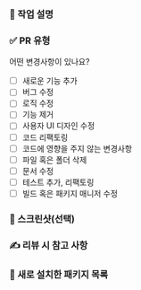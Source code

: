 ### 💼 작업 설명
<!-- 진행한 작업에 대해 간단하게 설명해주세요 -->

### ✅ PR 유형
어떤 변경사항이 있나요?
- [ ] 새로운 기능 추가
- [ ] 버그 수정
- [ ] 로직 수정
- [ ] 기능 제거
- [ ] 사용자 UI 디자인 수정
- [ ] 코드 리팩토링
- [ ] 코드에 영향을 주지 않는 변경사항
- [ ] 파일 혹은 폴더 삭제
- [ ] 문서 수정
- [ ] 테스트 추가, 리팩토링
- [ ] 빌드 혹은 패키지 매니저 수정

### 📸 스크린샷(선택)
<!-- 스크린샷이 필요한 과제면 스크린샷을 첨부해주세요 -->

### ✍️ 리뷰 시 참고 사항
<!-- 리뷰어가 알면 좋은 사항이나 특이사항을 작성해주세요 -->

### 📜 새로 설치한 패키지 목록
<!-- 새로 추가하거나 변경한 패키지가 있다면 작성해주세요 -->
